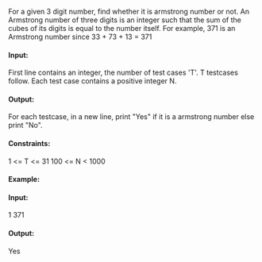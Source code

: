 For a given 3 digit number, find whether it is armstrong number or not. An Armstrong number of three digits is an integer such that the sum of the cubes of its digits is equal to the number itself. For example, 371 is an Armstrong number since 33 + 73 + 13 = 371

#### Input:
First line contains an integer, the number of test cases 'T'. T testcases follow. Each test case contains a positive integer N.

#### Output:
For each testcase, in a new line, print "Yes" if it is a armstrong number else print "No".

#### Constraints:
1 <= T <= 31
100 <= N < 1000

#### Example:
#### Input:
1
371
#### Output:
Yes

